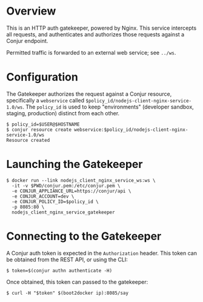 # Overview

This is an HTTP auth gatekeeper, powered by Nginx.
This service intercepts all requests, and authenticates and authorizes those requests
against a Conjur endpoint. 

Permitted traffic is forwarded to an external web service; see `../ws`.

# Configuration

The Gatekeeper authorizes the request against a Conjur resource, specifically
a `webservice` called `$policy_id/nodejs-client-nginx-service-1.0/ws`. The 
`policy_id` is used to keep "environments" (developer sandbox, staging, production)
distinct from each other.

    $ policy_id=$USER@$HOSTNAME
    $ conjur resource create webservice:$policy_id/nodejs-client-nginx-service-1.0/ws
    Resource created

# Launching the Gatekeeper

    $ docker run --link nodejs_client_nginx_service_ws:ws \
      -it -v $PWD/conjur.pem:/etc/conjur.pem \
      -e CONJUR_APPLIANCE_URL=https://conjur/api \
      -e CONJUR_ACCOUNT=dev \
      -e CONJUR_POLICY_ID=$policy_id \
      -p 8085:80 \
      nodejs_client_nginx_service_gatekeeper

# Connecting to the Gatekeeper

A Conjur auth token is expected in the `Authorization` header. This token can be obtained
from the REST API, or using the CLI:

    $ token=$(conjur authn authenticate -H)

Once obtained, this token can passed to the gatekeeper:

    $ curl -H "$token" $(boot2docker ip):8085/say


